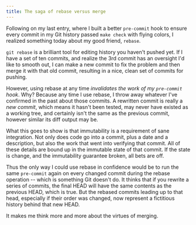 ```yaml
---
title: The saga of rebase versus merge
---
```


Following on my last entry, where I built a better `pre-commit` hook to ensure every commit in my Git history passed `make check` with flying colors, I realized something today about my good friend, `rebase`.

<!--more-->
`git rebase` is a brilliant tool for editing history you haven't pushed yet.  If I have a set of ten commits, and realize the 3rd commit has an oversight I'd like to smooth out, I can make a new commit to fix the problem and then merge it with that old commit, resulting in a nice, clean set of commits for pushing.

However, using rebase at any time *invalidates the work of my `pre-commit` hook*.  Why?  Because any time I use rebase, I throw away whatever I've confirmed in the past about those commits.  A rewritten commit is really a *new commit*, which means it hasn't been tested, may never have existed as a working tree, and certainly isn't the same as the previous commit, however similar its diff output may be.

What this goes to show is that immutability is a requirement of sane integration.  Not only does code go into a commit, plus a date and a description, but also the work that went into verifying that commit.  All of these details are bound up in the immutable state of that commit.  If the state is change, and the immutability guarantee broken, all bets are off.

Thus the only way I could use rebase in confidence would be to run the same `pre-commit` again on every changed commit during the rebase operation -- which is something Git doesn't do.  It thinks that if you rewrite a series of commits, the final HEAD will have the same contents as the previous HEAD, which is true.  But the rebased commits leading up to that head, especially if their order was changed, now represent a fictitious history behind that new HEAD.

It makes me think more and more about the virtues of merging.

